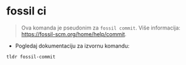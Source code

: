 # fossil ci

> Ova komanda je pseudonim za  `fossil commit`.
> Više informacija: <https://fossil-scm.org/home/help/commit>.

- Pogledaj dokumentaciju za izvornu komandu:

`tldr fossil-commit`
